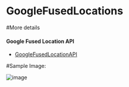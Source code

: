 # GoogleFusedLocations

#More details

#### Google Fused Location API
* [GoogleFusedLocationAPI](https://developers.google.com/location-context/fused-location-provider)

#Sample Image:

![image](https://github.com/vasnc9585/GoogleFusedLocations/blob/master/images/Screenshot_20190827-154656_Map%20checking.jpg)
